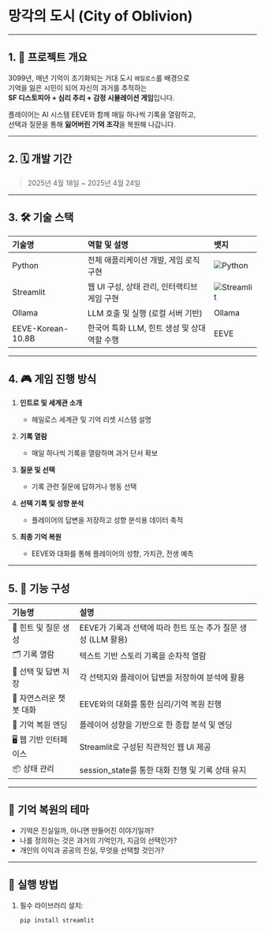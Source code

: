 #  망각의 도시 (City of Oblivion)

---

## 1. 📖 프로젝트 개요

3099년, 매년 기억이 초기화되는 거대 도시 `헤일로스`를 배경으로  
기억을 잃은 시민이 되어 자신의 과거를 추적하는  
**SF 디스토피아 + 심리 추리 + 감정 시뮬레이션 게임**입니다.

플레이어는 AI 시스템 EEVE와 함께 매일 하나씩 기록을 열람하고,  
선택과 질문을 통해 **잃어버린 기억 조각**을 복원해 나갑니다.

---

## 2. 🗓️ 개발 기간

> 2025년 4월 18일 ~ 2025년 4월 24일

---

## 3. 🛠️ 기술 스택

| 기술명            | 역할 및 설명                                          | 뱃지          |
|:------------------|:------------------------------------------------------|:--------------|
| Python            | 전체 애플리케이션 개발, 게임 로직 구현                 | ![Python](https://img.shields.io/badge/Python-3776AB?logo=python&logoColor=white) |
| Streamlit         | 웹 UI 구성, 상태 관리, 인터랙티브 게임 구현             | ![Streamlit](https://img.shields.io/badge/Streamlit-FF4B4B?logo=streamlit&logoColor=white) |
| Ollama            | LLM 호출 및 실행 (로컬 서버 기반)                     | Ollama |
| EEVE-Korean-10.8B | 한국어 특화 LLM, 힌트 생성 및 상대 역할 수행           | EEVE |

---

## 4. 🎮 게임 진행 방식

1. **인트로 및 세계관 소개**  
    - 헤일로스 세계관 및 기억 리셋 시스템 설명

2. **기록 열람**  
    - 매일 하나씩 기록을 열람하며 과거 단서 확보

3. **질문 및 선택**  
    - 기록 관련 질문에 답하거나 행동 선택

4. **선택 기록 및 성향 분석**  
    - 플레이어의 답변을 저장하고 성향 분석용 데이터 축적

5. **최종 기억 복원**  
    - EEVE와 대화를 통해 플레이어의 성향, 가치관, 전생 예측

---

## 5. 🧩 기능 구성

| 기능명            | 설명 |
|:------------------|:-------------------------------------------------|
| 💬 힌트 및 질문 생성 | EEVE가 기록과 선택에 따라 힌트 또는 추가 질문 생성 (LLM 활용) |
| 🗂️ 기록 열람        | 텍스트 기반 스토리 기록을 순차적 열람 |
| 🎯 선택 및 답변 저장 | 각 선택지와 플레이어 답변을 저장하여 분석에 활용 |
| 🔄 자연스러운 챗봇 대화 | EEVE와의 대화를 통한 심리/기억 복원 진행 |
| 🧠 기억 복원 엔딩    | 플레이어 성향을 기반으로 한 종합 분석 및 엔딩 |
| 🖥️ 웹 기반 인터페이스 | Streamlit로 구성된 직관적인 웹 UI 제공 |
| 📦 상태 관리         | session_state를 통한 대화 진행 및 기록 상태 유지 |

---

## 🧠 기억 복원의 테마

- 기억은 진실일까, 아니면 만들어진 이야기일까?
- 나를 정의하는 것은 과거의 기억인가, 지금의 선택인가?
- 개인의 이익과 공공의 진실, 무엇을 선택할 것인가?

---

## 🚀 실행 방법

1. 필수 라이브러리 설치:
   ```bash
   pip install streamlit
